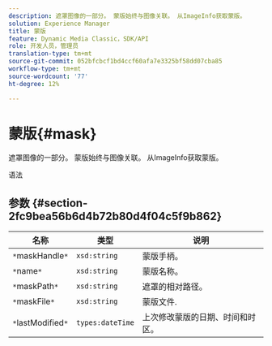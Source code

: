 ```yaml
---
description: 遮罩图像的一部分。 蒙版始终与图像关联。 从ImageInfo获取蒙版。
solution: Experience Manager
title: 蒙版
feature: Dynamic Media Classic，SDK/API
role: 开发人员，管理员
translation-type: tm+mt
source-git-commit: 052bfcbcf1bd4ccf60afa7e3325bf58dd07cba85
workflow-type: tm+mt
source-wordcount: '77'
ht-degree: 12%

---
```



# 蒙版{#mask}

遮罩图像的一部分。 蒙版始终与图像关联。 从ImageInfo获取蒙版。

语法

## 参数 {#section-2fc9bea56b6d4b72b80d4f04c5f9b862}

| 名称 | 类型 | 说明 |
|---|---|---|
| `*`maskHandle`*` | `xsd:string` | 蒙版手柄。 |
| `*`name`*` | `xsd:string` | 蒙版名称。 |
| `*`maskPath`*` | `xsd:string` | 遮罩的相对路径。 |
| `*`maskFile`*` | `xsd:string` | 蒙版文件. |
| `*`lastModified`*` | `types:dateTime` | 上次修改蒙版的日期、时间和时区。 |

